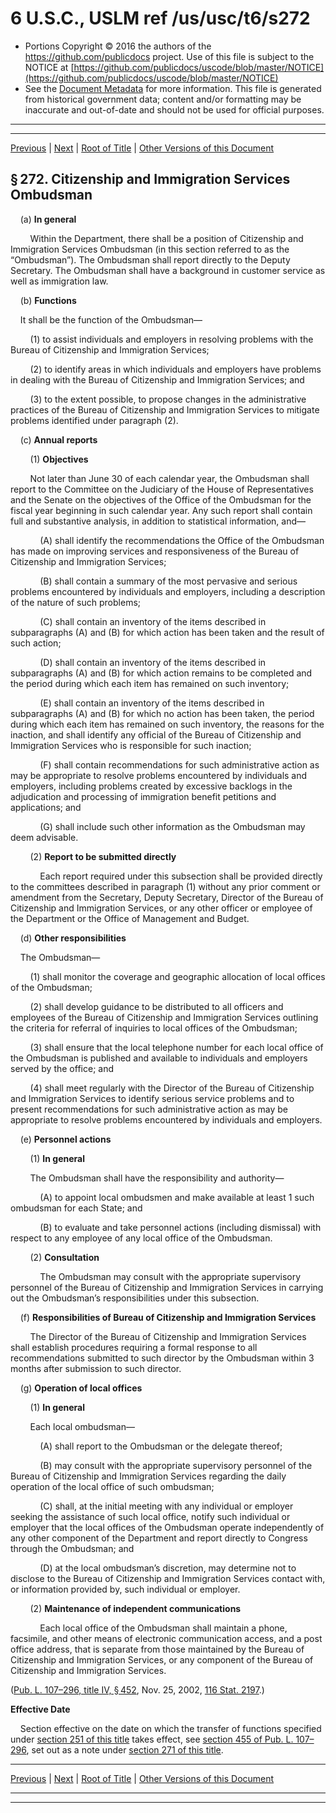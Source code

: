 ---
---

# 6 U.S.C., USLM ref /us/usc/t6/s272

* Portions Copyright © 2016 the authors of the https://github.com/publicdocs project.
  Use of this file is subject to the NOTICE at [https://github.com/publicdocs/uscode/blob/master/NOTICE](https://github.com/publicdocs/uscode/blob/master/NOTICE)
* See the [Document Metadata](././../../../../../..//README.md) for more information.
  This file is generated from historical government data; content and/or formatting may be inaccurate and out-of-date and should not be used for official purposes.

----------
----------

[Previous](./../../../../../..//us/usc/t6/ch1/schIV/ptE/m__us_usc_t6_s271.md) | [Next](./../../../../../..//us/usc/t6/ch1/schIV/ptE/m__us_usc_t6_s273.md) | [Root of Title](./../../../../../../) | [Other Versions of this Document](https://publicdocs.github.io/go/links?ns=uslm&ref=%2Fus%2Fusc%2Ft6%2Fs272)

## § 272. Citizenship and Immigration Services Ombudsman

    (a) __In general__ 

        Within the Department, there shall be a position of Citizenship and Immigration Services Ombudsman (in this section referred to as the “Ombudsman”). The Ombudsman shall report directly to the Deputy Secretary. The Ombudsman shall have a background in customer service as well as immigration law.

    (b) __Functions__ 

    It shall be the function of the Ombudsman—

        (1) to assist individuals and employers in resolving problems with the Bureau of Citizenship and Immigration Services;

        (2) to identify areas in which individuals and employers have problems in dealing with the Bureau of Citizenship and Immigration Services; and

        (3) to the extent possible, to propose changes in the administrative practices of the Bureau of Citizenship and Immigration Services to mitigate problems identified under paragraph (2).

    (c) __Annual reports__ 

        (1) __Objectives__ 

        Not later than June 30 of each calendar year, the Ombudsman shall report to the Committee on the Judiciary of the House of Representatives and the Senate on the objectives of the Office of the Ombudsman for the fiscal year beginning in such calendar year. Any such report shall contain full and substantive analysis, in addition to statistical information, and—

            (A) shall identify the recommendations the Office of the Ombudsman has made on improving services and responsiveness of the Bureau of Citizenship and Immigration Services;

            (B) shall contain a summary of the most pervasive and serious problems encountered by individuals and employers, including a description of the nature of such problems;

            (C) shall contain an inventory of the items described in subparagraphs (A) and (B) for which action has been taken and the result of such action;

            (D) shall contain an inventory of the items described in subparagraphs (A) and (B) for which action remains to be completed and the period during which each item has remained on such inventory;

            (E) shall contain an inventory of the items described in subparagraphs (A) and (B) for which no action has been taken, the period during which each item has remained on such inventory, the reasons for the inaction, and shall identify any official of the Bureau of Citizenship and Immigration Services who is responsible for such inaction;

            (F) shall contain recommendations for such administrative action as may be appropriate to resolve problems encountered by individuals and employers, including problems created by excessive backlogs in the adjudication and processing of immigration benefit petitions and applications; and

            (G) shall include such other information as the Ombudsman may deem advisable.

        (2) __Report to be submitted directly__ 

            Each report required under this subsection shall be provided directly to the committees described in paragraph (1) without any prior comment or amendment from the Secretary, Deputy Secretary, Director of the Bureau of Citizenship and Immigration Services, or any other officer or employee of the Department or the Office of Management and Budget.

    (d) __Other responsibilities__ 

    The Ombudsman—

        (1) shall monitor the coverage and geographic allocation of local offices of the Ombudsman;

        (2) shall develop guidance to be distributed to all officers and employees of the Bureau of Citizenship and Immigration Services outlining the criteria for referral of inquiries to local offices of the Ombudsman;

        (3) shall ensure that the local telephone number for each local office of the Ombudsman is published and available to individuals and employers served by the office; and

        (4) shall meet regularly with the Director of the Bureau of Citizenship and Immigration Services to identify serious service problems and to present recommendations for such administrative action as may be appropriate to resolve problems encountered by individuals and employers.

    (e) __Personnel actions__ 

        (1) __In general__ 

        The Ombudsman shall have the responsibility and authority—

            (A) to appoint local ombudsmen and make available at least 1 such ombudsman for each State; and

            (B) to evaluate and take personnel actions (including dismissal) with respect to any employee of any local office of the Ombudsman.

        (2) __Consultation__ 

            The Ombudsman may consult with the appropriate supervisory personnel of the Bureau of Citizenship and Immigration Services in carrying out the Ombudsman’s responsibilities under this subsection.

    (f) __Responsibilities of Bureau of Citizenship and Immigration Services__ 

        The Director of the Bureau of Citizenship and Immigration Services shall establish procedures requiring a formal response to all recommendations submitted to such director by the Ombudsman within 3 months after submission to such director.

    (g) __Operation of local offices__ 

        (1) __In general__ 

        Each local ombudsman—

            (A) shall report to the Ombudsman or the delegate thereof;

            (B) may consult with the appropriate supervisory personnel of the Bureau of Citizenship and Immigration Services regarding the daily operation of the local office of such ombudsman;

            (C) shall, at the initial meeting with any individual or employer seeking the assistance of such local office, notify such individual or employer that the local offices of the Ombudsman operate independently of any other component of the Department and report directly to Congress through the Ombudsman; and

            (D) at the local ombudsman’s discretion, may determine not to disclose to the Bureau of Citizenship and Immigration Services contact with, or information provided by, such individual or employer.

        (2) __Maintenance of independent communications__ 

            Each local office of the Ombudsman shall maintain a phone, facsimile, and other means of electronic communication access, and a post office address, that is separate from those maintained by the Bureau of Citizenship and Immigration Services, or any component of the Bureau of Citizenship and Immigration Services.

([Pub. L. 107–296, title IV, § 452][/us/pl/107/296/s452], Nov. 25, 2002, [116 Stat. 2197][/us/stat/116/2197].)

 __Effective Date__ 

    Section effective on the date on which the transfer of functions specified under [section 251 of this title][/us/usc/t6/s251] takes effect, see [section 455 of Pub. L. 107–296][/us/pl/107/296/s455], set out as a note under [section 271 of this title][/us/usc/t6/s271].

----------

[Previous](./../../../../../..//us/usc/t6/ch1/schIV/ptE/m__us_usc_t6_s271.md) | [Next](./../../../../../..//us/usc/t6/ch1/schIV/ptE/m__us_usc_t6_s273.md) | [Root of Title](./../../../../../../) | [Other Versions of this Document](https://publicdocs.github.io/go/links?ns=uslm&ref=%2Fus%2Fusc%2Ft6%2Fs272)

----------
----------

[/us/pl/107/296/s452]: https://publicdocs.github.io/go/links?ns=uslm&ref=%2Fus%2Fpl%2F107%2F296%2Fs452
[/us/stat/116/2197]: https://publicdocs.github.io/go/links?ns=uslm&ref=%2Fus%2Fstat%2F116%2F2197
[/us/usc/t6/s251]: https://publicdocs.github.io/go/links?ns=uslm&ref=%2Fus%2Fusc%2Ft6%2Fs251
[/us/pl/107/296/s455]: https://publicdocs.github.io/go/links?ns=uslm&ref=%2Fus%2Fpl%2F107%2F296%2Fs455
[/us/usc/t6/s271]: https://publicdocs.github.io/go/links?ns=uslm&ref=%2Fus%2Fusc%2Ft6%2Fs271


